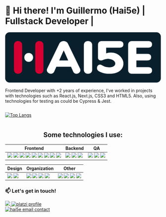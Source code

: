 # 🍉 Hi there! I'm Guillermo (Hai5e) | Fullstack Developer |
<div align="center">
  <picture>
    <source media="(prefers-color-scheme: dark)" srcset="./images/hai5eLogo_darkBackground.svg">
    <source media="(prefers-color-scheme: light)" srcset="https://hai5e.com/haiseAssets/Digitales/1x/hai5eLogo_light-bg.png">
    <img width="700" heigth="225" alt="Hai5e brand logo - GuillermoRN" src="./images/hai5eLogo_darkBackground.svg">
  </picture>
</div>

Frontend Developer with +2 years of experience, I've worked in projects with technologies such as React.js, Next.js, CSS3 and HTML5. Also, using technologies for testing as could be Cypress & Jest.

<div style="display: flex">


  [![Top Langs](https://github-readme-stats.vercel.app/api/top-langs/?username=Hai5edfm&theme=dark&layout=compact)](https://github.com/anuraghazra/github-readme-stats)

</div>

<h2 align="center"> Some technologies I use: </h2>

| Frontend | Backend | QA |
| -------- | ------- | -- |
| <!-- Frontend --> <!-- NextJS --> <img src="https://img.shields.io/badge/next%20js-000000?style=for-the-badge&logo=nextdotjs&logoColor=white" /> <!-- ReactJS --> <img src="https://img.shields.io/badge/React-20232A?style=for-the-badge&logo=react&logoColor=61DAFB" /> <!-- ReactNative --> <img src="https://img.shields.io/badge/React_Native-20232A?style=for-the-badge&logo=react&logoColor=61DAFB" /> <!-- HTML5 --> <img src="https://img.shields.io/badge/HTML5-E34F26?style=for-the-badge&logo=html5&logoColor=white" /> <!-- CSS --> <img src="https://img.shields.io/badge/CSS3-1572B6?style=for-the-badge&logo=css3&logoColor=white" /> <!-- Tailwind --> <img src="https://img.shields.io/badge/Tailwind_CSS-38B2AC?style=for-the-badge&logo=tailwind-css&logoColor=white" /> <!-- Sass --> <img src="https://img.shields.io/badge/Sass-CC6699?style=for-the-badge&logo=sass&logoColor=white" /> <!-- Typescript --> <img src="https://img.shields.io/badge/TypeScript-007ACC?style=for-the-badge&logo=typescript&logoColor=white" /> <!-- Javascript --> <img src="https://img.shields.io/badge/JavaScript-323330?style=for-the-badge&logo=javascript&logoColor=F7DF1E" />                                                          | <!-- BACKEND --> <!-- NestJS --> <img src="https://img.shields.io/badge/nestjs-E0234E?style=for-the-badge&logo=nestjs&logoColor=white" /> <!-- Strapi --> <img src="https://img.shields.io/badge/strapi-2F2E8B?style=for-the-badge&logo=strapi&logoColor=white" /> <!-- Docker --> <img src="https://img.shields.io/badge/Docker-2CA5E0?style=for-the-badge&logo=docker&logoColor=white" />                                                        | <!-- QA --> <img src="https://img.shields.io/badge/Cypress-17202C?style=for-the-badge&logo=cypress&logoColor=white" /> <img src="https://img.shields.io/badge/Jest-C21325?style=for-the-badge&logo=jest&logoColor=white" /> <!-- Postman --> <img src="https://img.shields.io/badge/Postman-FF6C37?style=for-the-badge&logo=Postman&logoColor=white" /> |

| Design | Organization | Other |
| ------ | ------------ | ----- |
| <!-- AdobeXD --> <img src="https://img.shields.io/badge/Adobe%20XD-470137?style=for-the-badge&logo=Adobe%20XD&logoColor=#FF61F6" /> <img src="https://img.shields.io/badge/Figma-F24E1E?style=for-the-badge&logo=figma&logoColor=white" />                                                                        | <!-- ORGANITAZION --> <img src="https://img.shields.io/badge/Jira-0052CC?style=for-the-badge&logo=Jira&logoColor=white" /> <!-- Slack --> <img src="https://img.shields.io/badge/Slack-4A154B?style=for-the-badge&logo=slack&logoColor=white" /> <!-- Notion --> <img src="https://img.shields.io/badge/Notion-000000?style=for-the-badge&logo=notion&logoColor=white" /> <!-- Trello --> <img src="https://img.shields.io/badge/Trello-0052CC?style=for-the-badge&logo=trello&logoColor=white" />                                                                                                           |<!-- OTHER --> <!-- Vercel --> <img src="https://img.shields.io/badge/Vercel-000000?style=for-the-badge&logo=vercel&logoColor=white" /> <!-- astro --> <img src="https://img.shields.io/badge/Astro-0C1222?style=for-the-badge&logo=astro&logoColor=FDFDFE" /> <!-- Angular --> <img src="https://img.shields.io/badge/Angular-DD0031?style=for-the-badge&logo=angular&logoColor=white" /> <!-- Markdown --> <img src="https://img.shields.io/badge/Markdown-000000?style=for-the-badge&logo=markdown&logoColor=white" /> |


### 📫 Let's get in touch!
<div> 
  <a href="https://www.linkedin.com/in/guillermo-rosales-n%C3%BA%C3%B1ez-17b1b61b9" target="_blank">
    <img alt"" src="https://img.shields.io/badge/LinkedIn-0077B5?style=for-the-badge&logo=linkedin&logoColor=white"></img>
  </a>

  <a href="https://platzi.com/p/guillermo-dfm/" target="_blank">
    <img alt="platzi profile" src="https://img.shields.io/badge/Platzi-98CA3F?style=for-the-badge&logo=platzi&logoColor=white"></img>
  </a>
</div>

<div>
  <a href="mailto:contact@hai5e.com">
    <picture> 
      <source media="(prefers-color-scheme: dark)" srcset="https://user-images.githubusercontent.com/79668074/174081409-06cb3a24-d20b-4832-88a4-83793ab722fe.png">
      <source media="(prefers-color-scheme: light)" srcset="https://user-images.githubusercontent.com/79668074/174081409-06cb3a24-d20b-4832-88a4-83793ab722fe.png">
      <img width="260" alt="hai5e email contact" src="https://user-images.githubusercontent.com/79668074/174081409-06cb3a24-d20b-4832-88a4-83793ab722fe.png"> 
    </picture>
  </a>
</div>

<!--
**Hai5edfm/Hai5edfm** is a ✨ _special_ ✨ repository because its `README.md` (this file) appears on your GitHub profile.

Here are some ideas to get you started:

- 🔭 I’m currently working on ...
- 🌱 I’m currently learning ...
- 👯 I’m looking to collaborate on ...
- 🤔 I’m looking for help with ...
- 💬 Ask me about ...
- 📫 How to reach me: ...
- 😄 Pronouns: ...
- ⚡ Fun fact: ...
-->

